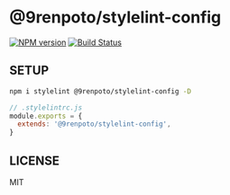 # @9renpoto/stylelint-config

[![NPM version](https://badge.fury.io/js/%409renpoto%2Fstylelint-config.svg)](https://badge.fury.io/js/%409renpoto%2Fstylelint-config)
[![Build Status](https://travis-ci.com/9renpoto/frontend.svg?branch=master)](https://travis-ci.com/9renpoto/frontend)

## SETUP

```sh
npm i stylelint @9renpoto/stylelint-config -D
```

```js
// .stylelintrc.js
module.exports = {
  extends: '@9renpoto/stylelint-config',
}
```

## LICENSE

MIT
